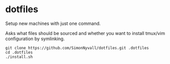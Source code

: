 # dotfiles

Setup new machines with just one command.

Asks what files should be sourced and whether you want to install tmux/vim configuration by symlinking.

    git clone https://github.com/SimonNyvall/dotfiles.git .dotfiles
    cd .dotfiles
    ./install.sh

